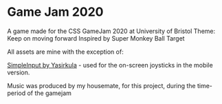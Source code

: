 # Game Jam 2020

A game made for the CSS GameJam 2020 at University of Bristol
Theme: Keep on moving forward
Inspired by Super Monkey Ball Target

All assets are mine with the exception of:

[SimpleInput by Yasirkula](https://github.com/yasirkula/UnitySimpleInput) - used for the on-screen joysticks in the mobile version.

Music was produced by my housemate, for this project, during the time-period of the gamejam

